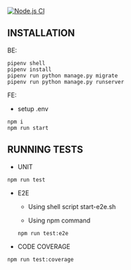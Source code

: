 [![Node.js CI](https://github.com/Dandy24/employee-manager/actions/workflows/node.js.yml/badge.svg)](https://github.com/Dandy24/employee-manager/actions/workflows/node.js.yml)

## INSTALLATION

BE:
```
pipenv shell
pipenv install
pipenv run python manage.py migrate
pipenv run python manage.py runserver
```


FE:
 - setup .env
```
npm i
npm run start
```

## RUNNING TESTS

 - UNIT
```
npm run test
```
 - E2E
   - Using shell script start-e2e.sh
    
   - Using npm command
    ```
    npm run test:e2e
    ```
   
 - CODE COVERAGE
```
npm run test:coverage
```
